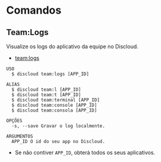 # Comandos

## Team:Logs

Visualize os logs do aplicativo da equipe no Discloud.

- [team:logs](#teamlogs)

```sh-session
USO
  $ discloud team:logs [APP_ID]

ALIAS
  $ discloud team:l [APP_ID]
  $ discloud team:t [APP_ID]
  $ discloud team:terminal [APP_ID]
  $ discloud team:console [APP_ID]
  $ discloud team:consola [APP_ID]

OPÇÕES
  -s, --save Gravar o log localmente.

ARGUMENTOS
  APP_ID O id do seu app no ​​Discloud.
```

- Se não contiver `APP_ID`, obterá todos os seus aplicativos.
